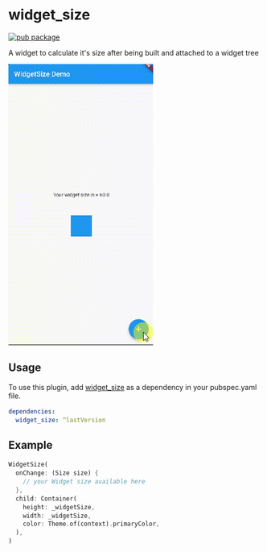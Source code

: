 # widget_size
[![pub package](https://img.shields.io/pub/v/widget_size.svg)](https://pub.dartlang.org/packages/widget_size)

A widget to calculate it's size after being built and attached to a widget tree

![](demo.gif)

## Usage

To use this plugin, add [widget_size](https://pub.dartlang.org/packages/widget_size/install) as a dependency in your pubspec.yaml file.

```yaml
dependencies:
  widget_size: ^lastVersion
```

## Example

```dart
WidgetSize(
  onChange: (Size size) {
    // your Widget size available here
  },
  child: Container(
    height: _widgetSize,
    width: _widgetSize,
    color: Theme.of(context).primaryColor,
  ),
)
```
